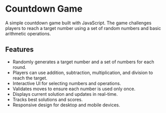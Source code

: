 # Countdown Game

A simple countdown game built with JavaScript. The game challenges players to reach a target number using a set of random numbers and basic arithmetic operations.

## Features

- Randomly generates a target number and a set of numbers for each round.
- Players can use addition, subtraction, multiplication, and division to reach the target.
- Interactive UI for selecting numbers and operations.
- Validates moves to ensure each number is used only once.
- Displays current solution and updates in real-time.
- Tracks best solutions and scores.
- Responsive design for desktop and mobile devices.

